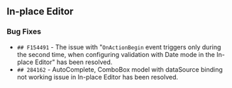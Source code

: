 ##  In-place Editor
 
###    Bug Fixes
 
- `## F154491` - The issue with "`OnActionBegin` event triggers only during the second time, when configuring validation with Date mode in the In-place Editor" has been resolved.
- `## 284162` - AutoComplete, ComboBox model with dataSource binding not working issue in In-place Editor has been resolved.
